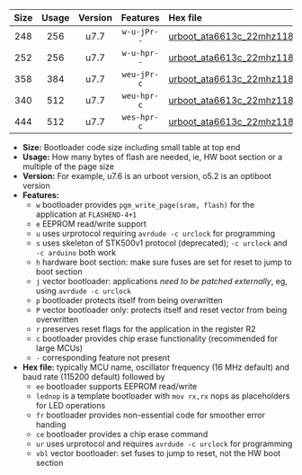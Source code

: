 |Size|Usage|Version|Features|Hex file|
|:-:|:-:|:-:|:-:|:--|
|248|256|u7.7|`w-u-jPr--`|[urboot_ata6613c_22mhz1184_460800bps_lednop_ur_vbl.hex](https://raw.githubusercontent.com/stefanrueger/urboot.hex/main/mcus/ata6613c/fcpu_22mhz1184/460800_bps/urboot_ata6613c_22mhz1184_460800bps_lednop_ur_vbl.hex)|
|252|256|u7.7|`w-u-hpr--`|[urboot_ata6613c_22mhz1184_460800bps_lednop_fr_ur.hex](https://raw.githubusercontent.com/stefanrueger/urboot.hex/main/mcus/ata6613c/fcpu_22mhz1184/460800_bps/urboot_ata6613c_22mhz1184_460800bps_lednop_fr_ur.hex)|
|358|384|u7.7|`weu-jPr-c`|[urboot_ata6613c_22mhz1184_460800bps_ee_lednop_fr_ce_ur_vbl.hex](https://raw.githubusercontent.com/stefanrueger/urboot.hex/main/mcus/ata6613c/fcpu_22mhz1184/460800_bps/urboot_ata6613c_22mhz1184_460800bps_ee_lednop_fr_ce_ur_vbl.hex)|
|340|512|u7.7|`weu-hpr-c`|[urboot_ata6613c_22mhz1184_460800bps_ee_lednop_fr_ce_ur.hex](https://raw.githubusercontent.com/stefanrueger/urboot.hex/main/mcus/ata6613c/fcpu_22mhz1184/460800_bps/urboot_ata6613c_22mhz1184_460800bps_ee_lednop_fr_ce_ur.hex)|
|444|512|u7.7|`wes-hpr-c`|[urboot_ata6613c_22mhz1184_460800bps_ee_lednop_fr_ce.hex](https://raw.githubusercontent.com/stefanrueger/urboot.hex/main/mcus/ata6613c/fcpu_22mhz1184/460800_bps/urboot_ata6613c_22mhz1184_460800bps_ee_lednop_fr_ce.hex)|

- **Size:** Bootloader code size including small table at top end
- **Usage:** How many bytes of flash are needed, ie, HW boot section or a multiple of the page size
- **Version:** For example, u7.6 is an urboot version, o5.2 is an optiboot version
- **Features:**
  + `w` bootloader provides `pgm_write_page(sram, flash)` for the application at `FLASHEND-4+1`
  + `e` EEPROM read/write support
  + `u` uses urprotocol requiring `avrdude -c urclock` for programming
  + `s` uses skeleton of STK500v1 protocol (deprecated); `-c urclock` and `-c arduino` both work
  + `h` hardware boot section: make sure fuses are set for reset to jump to boot section
  + `j` vector bootloader: applications *need to be patched externally*, eg, using `avrdude -c urclock`
  + `p` bootloader protects itself from being overwritten
  + `P` vector bootloader only: protects itself and reset vector from being overwritten
  + `r` preserves reset flags for the application in the register R2
  + `c` bootloader provides chip erase functionality (recommended for large MCUs)
  + `-` corresponding feature not present
- **Hex file:** typically MCU name, oscillator frequency (16 MHz default) and baud rate (115200 default) followed by
  + `ee` bootloader supports EEPROM read/write
  + `lednop` is a template bootloader with `mov rx,rx` nops as placeholders for LED operations
  + `fr` bootloader provides non-essential code for smoother error handing
  + `ce` bootloader provides a chip erase command
  + `ur` uses urprotocol and requires `avrdude -c urclock` for programming
  + `vbl` vector bootloader: set fuses to jump to reset, not the HW boot section
